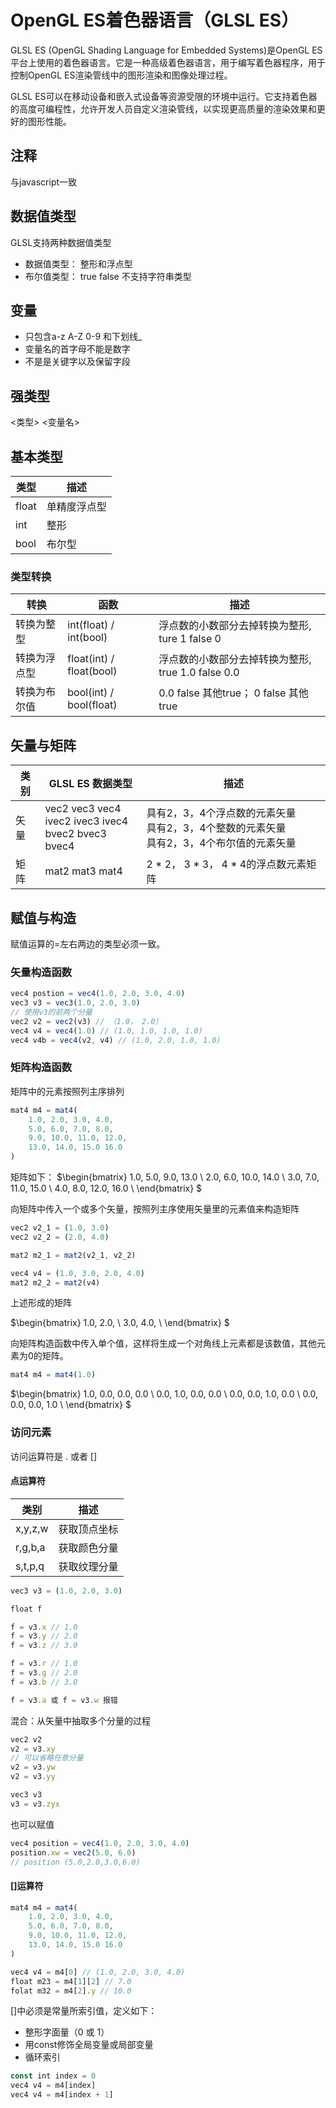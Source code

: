 # OpenGL ES着色器语言（GLSL ES）

GLSL ES (OpenGL Shading Language for Embedded Systems)是OpenGL ES平台上使用的着色器语言。它是一种高级着色器语言，用于编写着色器程序，用于控制OpenGL ES渲染管线中的图形渲染和图像处理过程。

GLSL ES可以在移动设备和嵌入式设备等资源受限的环境中运行。它支持着色器的高度可编程性，允许开发人员自定义渲染管线，以实现更高质量的渲染效果和更好的图形性能。

## 注释

与javascript一致

## 数据值类型
GLSL支持两种数据值类型
- 数据值类型： 整形和浮点型
- 布尔值类型： true false
不支持字符串类型

## 变量
- 只包含a-z A-Z 0-9 和下划线_
- 变量名的首字母不能是数字
- 不是是关键字以及保留字段

## 强类型
<类型> <变量名>

## 基本类型
|类型|描述|
|---|---|
|float|单精度浮点型|
|int|整形|
|bool|布尔型|

### 类型转换
|转换|函数|描述|
|---|---|---|
|转换为整型|int(float) / int(bool)|浮点数的小数部分去掉转换为整形, ture 1 false 0|
|转换为浮点型|float(int) / float(bool)|浮点数的小数部分去掉转换为整形, true 1.0 false 0.0|
|转换为布尔值|bool(int) / bool(float)|0.0 false 其他true； 0 false 其他 true|

## 矢量与矩阵

|类别|GLSL ES 数据类型|描述|
|---|---|---|
|矢量|vec2 vec3 vec4</br> ivec2 ivec3 ivec4</br>bvec2 bvec3 bvec4|具有2，3，4个浮点数的元素矢量</br>具有2，3，4个整数的元素矢量</br>具有2，3，4个布尔值的元素矢量|
|矩阵|mat2 mat3 mat4|2 * 2， 3 * 3， 4 * 4的浮点数元素矩阵|

## 赋值与构造

赋值运算的=左右两边的类型必须一致。

### 矢量构造函数
```js
vec4 postion = vec4(1.0, 2.0, 3.0, 4.0)
vec3 v3 = vec3(1.0, 2.0, 3.0)
// 使用v3的前两个分量
vec2 v2 = vec2(v3) // （1.0， 2.0）
vec4 v4 = vec4(1.0) // (1.0, 1.0, 1.0, 1.0)
vec4 v4b = vec4(v2, v4) // (1.0, 2.0, 1.0, 1.0)
```

### 矩阵构造函数
矩阵中的元素按照列主序排列

```js
mat4 m4 = mat4(
    1.0, 2.0, 3.0, 4.0,
    5.0, 6.0, 7.0, 8.0,
    9.0, 10.0, 11.0, 12.0,
    13.0, 14.0, 15.0 16.0
)
```
矩阵如下：
$\begin{bmatrix}
 1.0, 5.0, 9.0, 13.0 \\
 2.0, 6.0, 10.0, 14.0 \\
 3.0, 7.0, 11.0, 15.0 \\
 4.0, 8.0, 12.0, 16.0 \\
 \end{bmatrix} $

 向矩阵中传入一个或多个矢量，按照列主序使用矢量里的元素值来构造矩阵

 ```js
 vec2 v2_1 = (1.0, 3.0)
 vec2 v2_2 = (2.0, 4.0)

 mat2 m2_1 = mat2(v2_1, v2_2)

 vec4 v4 = (1.0, 3.0, 2.0, 4.0)
 mat2 m2_2 = mat2(v4)
 ```
 上述形成的矩阵

 $\begin{bmatrix}
 1.0, 2.0, \\
 3.0, 4.0, \\
 \end{bmatrix} $

向矩阵构造函数中传入单个值，这样将生成一个对角线上元素都是该数值，其他元素为0的矩阵。

```js
mat4 m4 = mat4(1.0)
```
$\begin{bmatrix}
 1.0, 0.0, 0.0, 0.0 \\
 0.0, 1.0, 0.0, 0.0 \\
 0.0, 0.0, 1.0, 0.0 \\
 0.0, 0.0, 0.0, 1.0 \\
 \end{bmatrix} $

### 访问元素

访问运算符是 . 或者 []

#### 点运算符

|类别|描述|
|---|---|
|x,y,z,w|获取顶点坐标|
|r,g,b,a|获取颜色分量|
|s,t,p,q|获取纹理分量|

```js
vec3 v3 = (1.0, 2.0, 3.0)

float f 

f = v3.x // 1.0
f = v3.y // 2.0
f = v3.z // 3.0

f = v3.r // 1.0
f = v3.g // 2.0
f = v3.b // 3.0

f = v3.a 或 f = v3.w 报错
```

混合：从矢量中抽取多个分量的过程

```js
vec2 v2 
v2 = v3.xy
// 可以省略任意分量
v2 = v3.yw
v2 = v3.yy

vec3 v3
v3 = v3.zyx
```

也可以赋值

```js
vec4 position = vec4(1.0, 2.0, 3.0, 4.0)
position.xw = vec2(5.0, 6.0)
// position (5.0,2.0,3.0,6.0)
```

#### []运算符

```js
mat4 m4 = mat4(
    1.0, 2.0, 3.0, 4.0,
    5.0, 6.0, 7.0, 8.0,
    9.0, 10.0, 11.0, 12.0,
    13.0, 14.0, 15.0 16.0
)

vec4 v4 = m4[0] // (1.0, 2.0, 3.0, 4.0)
float m23 = m4[1][2] // 7.0
folat m32 = m4[2].y // 10.0
```
[]中必须是常量所索引值，定义如下：
- 整形字面量（0 或 1）
- 用const修饰全局变量或局部变量
- 循环索引

```js
const int index = 0
vec4 v4 = m4[index]
vec4 v4 = m4[index + 1]
```